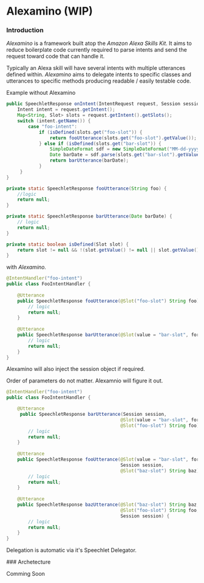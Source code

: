 # Alexamino (WIP)

### Introduction
<p><i>Alexamino</i> is a framework built atop the <i>Amazon Alexa Skills Kit</i>. It aims to reduce boilerplate code currently required to parse intents and send the request toward code that can handle it.</p>
<p>Typically an Alexa skill will have several intents with multiple utterances defined within. <i>Alexamino</i> aims to delegate intents to specific classes and utterances to specific methods producing readable / easily testable code. 
</p>
<p>Example without Alexamino</p>

```java
public SpeechletResponse onIntent(IntentRequest request, Session session) throws SpeechletException {
    Intent intent = request.getIntent();
    Map<String, Slot> slots = request.getIntent().getSlots();
    switch (intent.getName()) {
        case "foo-intent":
            if (isDefined(slots.get("foo-slot")) {
                return fooUtterance(slots.get("foo-slot").getValue());
            } else if (isDefined(slots.get("bar-slot")) {
                SimpleDateFormat sdf = new SimpleDateFormat("MM-dd-yyyy");
                Date barDate = sdf.parse(slots.get("bar-slot").getValue());
                return barUtterance(barDate);
            }
     }
}

private static SpeechletResponse fooUtterance(String foo) {
    //logic
    return null;
}

private static SpeechletResponse barUtterance(Date barDate) {
    // logic
    return null;
}

private static boolean isDefined(Slot slot) {
    return slot != null && !(slot.getValue() != null || slot.getValue().isEmpty());
}
```

<p>with<i> Alexamino.</i></p>

```java
@IntentHandler("foo-intent")
public class FooIntentHandler {
    
    @Utterance
    public SpeechletResponse fooUtterance(@Slot("foo-slot") String foo) {
        // logic
        return null;
    }
    
    @Utterance
    public SpeechletResponse barUtterance(@Slot(value = "bar-slot", format="MM-dd-yyyy") Date barDate) {
        // logic
        return null;
    }
}
```

<p>Alexamino will also inject the session object if required.</p>
<p>Order of parameters do not matter. Alexamnio will figure it out.</p>

```java
@IntentHandler("foo-intent")
public class FooIntentHandler {

    @Utterance
     public SpeechletResponse barUtterance(Session session,
                                          @Slot(value = "bar-slot", format="MM-dd-yyyy") Date barDate,
                                          @Slot("foo-slot") String foo) {
        // logic
        return null;
    }
    
    @Utterance
    public SpeechletResponse fooUtterance(@Slot(value = "bar-slot", format="MM-dd-yyyy") Date barDate, 
                                          Session session, 
                                          @Slot("baz-slot") String baz) {
        // logic
        return null;
    }
    
    @Utterance
    public SpeechletResponse bazUtterance(@Slot("baz-slot") String baz,
                                          @Slot("foo-slot") String foo,
                                          Session session) {
        // logic
        return null;
    }
}
```

<p>Delegation is automatic via it's Speechlet Delegator.</p>
### Archetecture

Comming Soon
